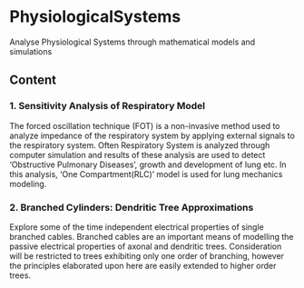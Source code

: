 # PhysiologicalSystems
Analyse Physiological Systems through mathematical models and simulations

## Content
### 1.  Sensitivity Analysis of Respiratory Model
  The forced oscillation technique (FOT) is a non-invasive method used to analyze impedance of the respiratory system by applying external signals to the respiratory system. Often Respiratory System is analyzed through computer simulation and results of these analysis are used to detect ‘Obstructive Pulmonary Diseases’, growth and development of lung etc. In this analysis, ‘One Compartment(RLC)’ model is used for lung mechanics modeling. 
  
### 2. Branched Cylinders: Dendritic Tree Approximations
  Explore some of the time independent electrical properties of single branched cables. Branched cables are an important means of modelling the passive electrical properties of axonal and dendritic trees. Consideration will be restricted to trees exhibiting only one order of branching, however the principles elaborated upon here are easily extended to higher order trees.
